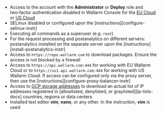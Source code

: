 * Access to the account with the **Administrator** or **Deploy** role and two‑factor authentication disabled in Wallarm Console for the [EU Cloud](https://my.wallarm.com/) or [US Cloud](https://us1.my.wallarm.com/)
* SELinux disabled or configured upon the [instructions][configure-selinux-instr]
* Executing all commands as a superuser (e.g. `root`)
* For the request processing and postanalytics on different servers: postanalytics installed on the separate server upon the [instructions][install-postanalytics-instr]
* Access to `https://repo.wallarm.com` to download packages. Ensure the access is not blocked by a firewall
* Access to `https://api.wallarm.com:444` for working with EU Wallarm Cloud or to `https://us1.api.wallarm.com:444` for working with US Wallarm Cloud. If access can be configured only via the proxy server, then use the [instructions][configure-proxy-balancer-instr]
* Access to [GCP storage addresses](https://www.gstatic.com/ipranges/goog.json) to download an actual list of IP addresses registered in [allowlisted, denylisted, or graylisted][ip-lists-docs] countries, regions or data centers
* Installed text editor **vim**, **nano**, or any other. In the instruction, **vim** is used
